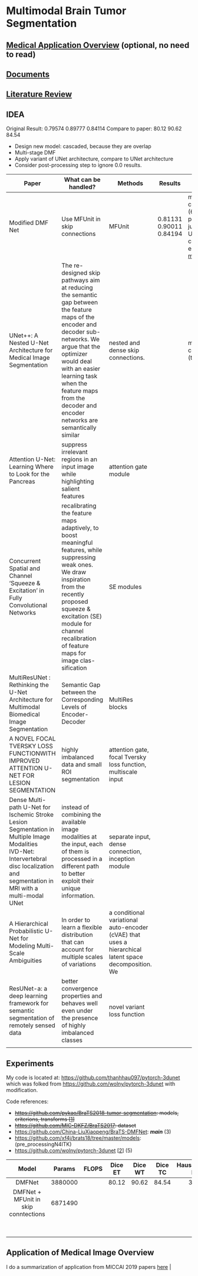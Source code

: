 # Multimodal Brain Tumor Segmentation 

## [Medical Application Overview](./research/application_medical_overview.md) (optional, no need to read)
## [Documents](./research/documents.md)
## [Literature Review](./research/literature_review.md)

## IDEA
Original Result:  0.79574	0.89777	0.84114
Compare to paper: 80.12       90.62       84.54

- Design new model: cascaded, because they are overlap
- Multi-stage DMF
- Apply variant of UNet architecture, compare to UNet architecture
- Consider post-processing step to ignore 0.0 results.

| Paper                                                                                                                                                                                    | What can be handled?                                                                                                                                                                                                                                                                      | Methods                                                                                               | Results | Note             |
|------------------------------------------------------------------------------------------------------------------------------------------------------------------------------------------|-------------------------------------------------------------------------------------------------------------------------------------------------------------------------------------------------------------------------------------------------------------------------------------------|-------------------------------------------------------------------------------------------------------|---------|------------------|
| Modified DMF Net                                                                                                                       | Use MFUnit in skip connections | MFUnit                                                                    |    0.81131	0.90011	0.84194     | memory consuming (6M parameters), just use MF Unit in skip connection <br> epoch 599 [model](https://us-west-2.console.aws.amazon.com/s3/buckets/scsk-data/ocr_data/output/lionel/sagemaker-test-2020-03-05-02-32-11-026/output/?region=us-west-2&tab=overview) |
| UNet++: A Nested U-Net Architecture for Medical Image Segmentation                                                                                                                       | The re-designed skip pathways aim at reducing the semantic gap between the feature maps of the encoder and decoder sub-networks. We argue that the optimizer would deal with an easier learning task when the feature maps from the decoder and encoder networks are semantically similar | nested and dense skip connections.                                                                    |         | memory consuming (too deep) |
| Attention U-Net: Learning Where to Look for the Pancreas                                                                                                                                 | suppress irrelevant regions in an input image while highlighting salient features                                                                                                                                                                                                         | attention gate module                                                                                 |         |                  |
| Concurrent Spatial and Channel ‘Squeeze & Excitation’ in Fully Convolutional Networks                                                                                                    | recalibrating the feature maps adaptively, to boost meaningful features, while suppressing weak ones. We draw inspiration from the recently proposed squeeze & excitation (SE) module for channel recalibration of feature maps for image clas- sification                                | SE modules                                                                                            |         |                  |
| MultiResUNet : Rethinking the U-Net Architecture for Multimodal Biomedical Image Segmentation                                                                                            | Semantic Gap between the Corresponding Levels of Encoder-Decoder                                                                                                                                                                                                                          | MultiRes blocks                                                                                       |         |                  |
| A NOVEL FOCAL TVERSKY LOSS FUNCTIONWITH IMPROVED ATTENTION U-NET FOR LESION SEGMENTATION                                                                                                 | highly imbalanced data and small ROI segmentation                                                                                                                                                                                                                                         | attention gate, focal Tversky loss function, multiscale input                                         |         |                  |
| Dense Multi-path U-Net for Ischemic Stroke Lesion Segmentation in Multiple Image Modalities<br>IVD-Net: Intervertebral disc localization and segmentation in MRI with a multi-modal UNet | instead of combining the available image modalities at the input, each of them is processed in a different path to better exploit their unique information.                                                                                                                               | separate input, dense connection, inception module                                                    |         |                  |
| A Hierarchical Probabilistic U-Net for Modeling Multi-Scale Ambiguities                                                                                                                  | In order to learn a flexible distribution that can account for multiple scales of variations                                                                                                                                                                                              | a conditional variational auto-encoder (cVAE) that uses a hierarchical latent space decomposition. We |         |                  |
| ResUNet-a: a deep learning framework for semantic segmentation of remotely sensed data                                                                                                   | better convergence properties and behaves well even under the presence of highly imbalanced classes                                                                                                                                                                                       | novel variant loss function                                                                           |         |                  |
|                                                                                                                                                                                          |                                                                                                                                                                                                                                                                                           |                                                                                                       |         |                  |

## Experiments
My code is located at: https://github.com/thanhhau097/pytorch-3dunet which was folked from https://github.com/wolny/pytorch-3dunet with modification.

Code references:
- ~~https://github.com/pykao/BraTS2018-tumor-segmentation: models, criterions, transforms [[1](https://github.com/pykao/BraTS2018-tumor-segmentation)]~~
- ~~https://github.com/MIC-DKFZ/BraTS2017: dataset~~
- https://github.com/China-LiuXiaopeng/BraTS-DMFNet: ***main*** (3)
- https://github.com/xf4j/brats18/tree/master/models: (pre_processingN4ITK)
- https://github.com/wolny/pytorch-3dunet [[2](https://github.com/wolny/pytorch-3dunet)] (5)

|                 Model                |  Params | FLOPS | Dice ET | Dice WT | Dice TC | Hausdorff95 ET | Hausdorff95 WT | Hausdorff95 TC |
|:------------------------------------:|:-------:|:-----:|:-------:|:-------:|:-------:|:--------------:|:--------------:|:--------------:|
|                DMFNet                | 3880000 |       |  80.12  |  90.62  |  84.54  |      3.06      |      4.66      |      6.44      |
| DMFNet + MFUnit in skip conntections | 6871490 |       |         |         |         |                |                |                |
|                                      |         |       |         |         |         |                |                |                |
|                                      |         |       |         |         |         |                |                |                |
|                                      |         |       |         |         |         |                |                |                |
|                                      |         |       |         |         |         |                |                |                |
|                                      |         |       |         |         |         |                |                |                |
|                                      |         |       |         |         |         |                |                |                |
|                                      |         |       |         |         |         |                |                |                |
|                                      |         |       |         |         |         |                |                |                |

## Application of Medical Image Overview
I do a summarization of application from MICCAI 2019 papers [here](./research/application_medical_overview.md)
      |

